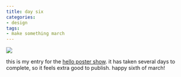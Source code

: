 ```yaml
---
title: day six
categories:
- design
tags:
- make something march
---
```


![](/blog/old-uploads/2012/03/20120306.jpg)

this is my entry for the [hello poster show](http://hellopostershow.com/). it has taken several days to complete, so it feels extra good to publish. happy sixth of march!
